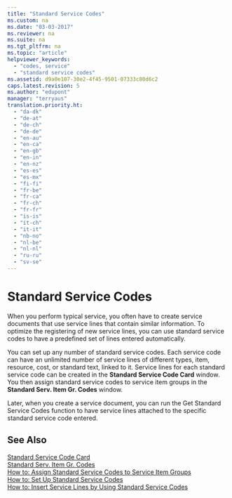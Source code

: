 ```yaml
---
title: "Standard Service Codes"
ms.custom: na
ms.date: "03-03-2017"
ms.reviewer: na
ms.suite: na
ms.tgt_pltfrm: na
ms.topic: "article"
helpviewer_keywords: 
  - "codes, service"
  - "standard service codes"
ms.assetid: d9a0e107-30e2-4f45-9501-07333c80d6c2
caps.latest.revision: 5
ms.author: "edupont"
manager: "terryaus"
translation.priority.ht: 
  - "da-dk"
  - "de-at"
  - "de-ch"
  - "de-de"
  - "en-au"
  - "en-ca"
  - "en-gb"
  - "en-in"
  - "en-nz"
  - "es-es"
  - "es-mx"
  - "fi-fi"
  - "fr-be"
  - "fr-ca"
  - "fr-ch"
  - "fr-fr"
  - "is-is"
  - "it-ch"
  - "it-it"
  - "nb-no"
  - "nl-be"
  - "nl-nl"
  - "ru-ru"
  - "sv-se"
---
```

# Standard Service Codes
When you perform typical service, you often have to create service documents that use service lines that contain similar information. To optimize the registering of new service lines, you can use standard service codes to have a predefined set of lines entered automatically.  
  
 You can set up any number of standard service codes. Each service code can have an unlimited number of service lines of different types, item, resource, cost, or standard text, linked to it. Service lines for each standard service code can be created in the **Standard Service Code Card** window. You then assign standard service codes to service item groups in the **Standard Serv. Item Gr. Codes** window.  
  
 Later, when you create a service document, you can run the Get Standard Service Codes function to have service lines attached to the specific standard service code entered.  
  
## See Also  
 [Standard Service Code Card](../Topic/\($%20N_5955%20Standard%20Service%20Code%20Card%20$\).md)   
 [Standard Serv. Item Gr. Codes](../Topic/\($%20N_5959%20Standard%20Serv.%20Item%20Gr.%20Codes%20$\).md)   
 [How to: Assign Standard Service Codes to Service Item Groups](../Service/how-to-assign-standard-service-codes-to-service-item-groups.md)   
 [How to: Set Up Standard Service Codes](../Service/how-to-set-up-standard-service-codes.md)   
 [How to: Insert Service Lines by Using Standard Service Codes](../Service/how-to-insert-service-lines-by-using-standard-service-codes.md)